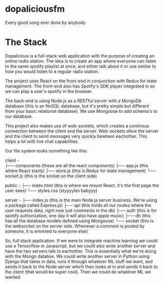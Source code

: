 # dopaliciousfm

Every good song ever done by anybody

# The Stack

Dopalicious is a full-stack web application with the purpose of creating an online radio station. The idea is to create an app where everyone can listen to the same spotify playlist at once, and either talk about it or use similar to how you would listen to a regular radio station.

The project uses React on the front-end in conjunction with Redux for state management. The front-end also has Spotify's SDK player integrated in so we can play a user's spotify in the browser.

The back-end is using Node.js as a RESTful server with a MongoDb database (this is an NoSQL database, but it's pretty simple but different from your basic relational database). We use Mongoose to add schema's to our database.

This project also makes use of web-sockets, which creates a continous connection between the client and the server. Web-sockets allow the server and the client to send messages very quickly bewteen eachother. This helps a lot with live chat capabilities.

Our file system looks something like this:

client -  
├── components (these are all the react components)
├── app.js (this where React starts)
├── store.js (this is Redux for state management)
└── socket.js (this is the socket on the client side)

public -
├── index.html (this is where we mount React, it's the first page the user sees)
└── styles.css (styyyyles babyyy)

server -
├── index.js (this is the main Node.js server business. We're using a package called Express.js)
├── api (this holds all our routes where the user requests data, right now just comments in the db)
├── auth (this is for spotify authorization, one day it will also have apple music)
├── db (this has all the database models defined using Mongoose)
└── socket (this is the websocket on the server side. Whenever a comment is posted by someone, it is emmited to everyone else)

So, full stack application. If we were to integrate machine learning we could use a Tensorflow in Javascript, but we could also write another server and have the two servers talk to eachother. This is essentially what we're doing with the Mongo databse. We could write another server in Python using Django that takes in data, runs it through whatever ML stuff we want, and sends it back to the Node server which then looks at in and sends it back to the client (that would be super cool). Then we could do whatever ML we wanted.
